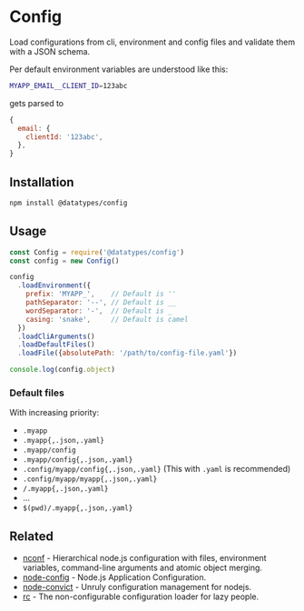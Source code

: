 # Config

Load configurations from cli, environment and config files
and validate them with a JSON schema.

Per default environment variables are understood like this:

```sh
MYAPP_EMAIL__CLIENT_ID=123abc
```

gets parsed to

```js
{
  email: {
    clientId: '123abc',
  },
}
```


## Installation

```sh
npm install @datatypes/config
```


## Usage

```js
const Config = require('@datatypes/config')
const config = new Config()

config
  .loadEnvironment({
    prefix: 'MYAPP_',    // Default is ''
    pathSeparator: '--', // Default is __
    wordSeparator: '-',  // Default is _
    casing: 'snake',     // Default is camel
  })
  .loadCliArguments()
  .loadDefaultFiles()
  .loadFile({absolutePath: '/path/to/config-file.yaml'})

console.log(config.object)
```


### Default files

With increasing priority:

- `.myapp`
- `.myapp{,.json,.yaml}`
- `.myapp/config`
- `.myapp/config{,.json,.yaml}`
- `.config/myapp/config{,.json,.yaml}` (This with `.yaml` is recommended)
- `.config/myapp/myapp{,.json,.yaml}`
- `/.myapp{,.json,.yaml}`
- …
- `$(pwd)/.myapp{,.json,.yaml}`


## Related

- [nconf] - Hierarchical node.js configuration with files,
  environment variables, command-line arguments and atomic object merging.
- [node-config] - Node.js Application Configuration.
- [node-convict] - Unruly configuration management for nodejs.
- [rc] - The non-configurable configuration loader for lazy people.

[nconf]: https://github.com/indexzero/nconf
[node-config]: https://github.com/lorenwest/node-config
[node-convict]: https://github.com/mozilla/node-convict
[rc]: https://github.com/dominictarr/rc
